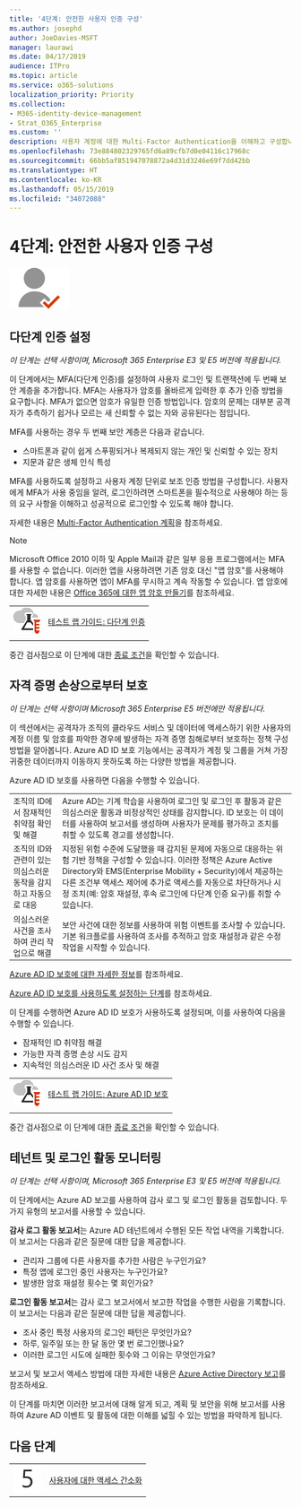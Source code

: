 ```yaml
---
title: '4단계: 안전한 사용자 인증 구성'
ms.author: josephd
author: JoeDavies-MSFT
manager: laurawi
ms.date: 04/17/2019
audience: ITPro
ms.topic: article
ms.service: o365-solutions
localization_priority: Priority
ms.collection:
- M365-identity-device-management
- Strat_O365_Enterprise
ms.custom: ''
description: 사용자 계정에 대한 Multi-Factor Authentication을 이해하고 구성합니다.
ms.openlocfilehash: 73e884802329765fd6a89cfb7d0e04116c17968c
ms.sourcegitcommit: 66bb5af851947078872a4d31d3246e69f7dd42bb
ms.translationtype: HT
ms.contentlocale: ko-KR
ms.lasthandoff: 05/15/2019
ms.locfileid: "34072088"
---
```

# <a name="step-4-configure-secure-user-authentication"></a>4단계: 안전한 사용자 인증 구성

![](./media/deploy-foundation-infrastructure/identity_icon-small.png)

<a name="identity-mfa"></a>
## <a name="set-up-multi-factor-authentication"></a>다단계 인증 설정

*이 단계는 선택 사항이며, Microsoft 365 Enterprise E3 및 E5 버전에 적용됩니다.*

이 단계에서는 MFA(다단계 인증)를 설정하여 사용자 로그인 및 트랜잭션에 두 번째 보안 계층을 추가합니다. MFA는 사용자가 암호를 올바르게 입력한 후 추가 인증 방법을 요구합니다. MFA가 없으면 암호가 유일한 인증 방법입니다. 암호의 문제는 대부분 공격자가 추측하기 쉽거나 모르는 새 신뢰할 수 없는 자와 공유된다는 점입니다.

MFA를 사용하는 경우 두 번째 보안 계층은 다음과 같습니다.

- 스마트폰과 같이 쉽게 스푸핑되거나 복제되지 않는 개인 및 신뢰할 수 있는 장치
- 지문과 같은 생체 인식 특성

MFA를 사용하도록 설정하고 사용자 계정 단위로 보조 인증 방법을 구성합니다. 사용자에게 MFA가 사용 중임을 알려, 로그인하려면 스마트폰을 필수적으로 사용해야 하는 등의 요구 사항을 이해하고 성공적으로 로그인할 수 있도록 해야 합니다.

자세한 내용은 [Multi-Factor Authentication 계획](https://docs.microsoft.com/azure/active-directory/authentication/howto-mfa-getstarted)을 참조하세요.

>[!Note]
>Microsoft Office 2010 이하 및 Apple Mail과 같은 일부 응용 프로그램에서는 MFA를 사용할 수 없습니다. 이러한 앱을 사용하려면 기존 암호 대신 "앱 암호"를 사용해야 합니다. 앱 암호를 사용하면 앱이 MFA를 무시하고 계속 작동할 수 있습니다. 앱 암호에 대한 자세한 내용은 [Office 365에 대한 앱 암호 만들기](https://support.office.com/article/Create-an-app-password-for-Office-365-3e7c860f-bda4-4441-a618-b53953ee1183)를 참조하세요.
>

|||
|:-------|:-----|
|![Microsoft 클라우드의 테스트 랩 가이드](media/m365-enterprise-test-lab-guides/cloud-tlg-icon-small.png)| [테스트 랩 가이드: 다단계 인증](multi-factor-authentication-microsoft-365-test-environment.md) |
|||

중간 검사점으로 이 단계에 대한 [종료 조건](identity-exit-criteria.md#crit-identity-mfa)을 확인할 수 있습니다.



<a name="identity-ident-prot"></a>
## <a name="protect-against-credential-compromise"></a>자격 증명 손상으로부터 보호

*이 단계는 선택 사항이며 Microsoft 365 Enterprise E5 버전에만 적용됩니다.*

이 섹션에서는 공격자가 조직의 클라우드 서비스 및 데이터에 액세스하기 위한 사용자의 계정 이름 및 암호를 파악한 경우에 발생하는 자격 증명 침해로부터 보호하는 정책 구성 방법을 알아봅니다. Azure AD ID 보호 기능에서는 공격자가 계정 및 그룹을 거쳐 가장 귀중한 데이터까지 이동하지 못하도록 하는 다양한 방법을 제공합니다.

Azure AD ID 보호를 사용하면 다음을 수행할 수 있습니다.

|||
|:---------|:---------|
|조직의 ID에서 잠재적인 취약점 확인 및 해결|Azure AD는 기계 학습을 사용하여 로그인 및 로그인 후 활동과 같은 의심스러운 활동과 비정상적인 상태를 감지합니다. ID 보호는 이 데이터를 사용하여 보고서를 생성하며 사용자가 문제를 평가하고 조치를 취할 수 있도록 경고를 생성합니다.|
|조직의 ID와 관련이 있는 의심스러운 동작을 감지하고 자동으로 대응|지정된 위험 수준에 도달했을 때 감지된 문제에 자동으로 대응하는 위험 기반 정책을 구성할 수 있습니다. 이러한 정책은 Azure Active Directory와 EMS(Enterprise Mobility + Security)에서 제공하는 다른 조건부 액세스 제어에 추가로 액세스를 자동으로 차단하거나 시정 조치(예: 암호 재설정, 후속 로그인에 다단계 인증 요구)를 취할 수 있습니다.|
|의심스러운 사건을 조사하여 관리 작업으로 해결|보안 사건에 대한 정보를 사용하여 위험 이벤트를 조사할 수 있습니다. 기본 워크플로를 사용하여 조사를 추적하고 암호 재설정과 같은 수정 작업을 시작할 수 있습니다.|

[Azure AD ID 보호에 대한 자세한 정보](https://docs.microsoft.com/azure/active-directory/active-directory-identityprotection)를 참조하세요.

[Azure AD ID 보호를 사용하도록 설정하는 단계](https://docs.microsoft.com/azure/active-directory/active-directory-identityprotection-enable)를 참조하세요.

이 단계를 수행하면 Azure AD ID 보호가 사용하도록 설정되며, 이를 사용하여 다음을 수행할 수 있습니다.

- 잠재적인 ID 취약점 해결
- 가능한 자격 증명 손상 시도 감지
- 지속적인 의심스러운 ID 사건 조사 및 해결

|||
|:-------|:-----|
|![Microsoft 클라우드의 테스트 랩 가이드](media/m365-enterprise-test-lab-guides/cloud-tlg-icon-small.png)| [테스트 랩 가이드: Azure AD ID 보호](azure-ad-identity-protection-microsoft-365-test-environment.md) |
|||

중간 검사점으로 이 단계에 대한 [종료 조건](identity-exit-criteria.md#crit-identity-ident-prot)을 확인할 수 있습니다.

## <a name="monitor-tenant-and-sign-in-activity"></a>테넌트 및 로그인 활동 모니터링

*이 단계는 선택 사항이며, Microsoft 365 Enterprise E3 및 E5 버전에 적용됩니다.*

이 단계에서는 Azure AD 보고를 사용하여 감사 로그 및 로그인 활동을 검토합니다. 두 가지 유형의 보고서를 사용할 수 있습니다.

**감사 로그 활동 보고서**는 Azure AD 테넌트에서 수행된 모든 작업 내역을 기록합니다. 이 보고서는 다음과 같은 질문에 대한 답을 제공합니다.

- 관리자 그룹에 다른 사용자를 추가한 사람은 누구인가요?
- 특정 앱에 로그인 중인 사용자는 누구인가요?
- 발생한 암호 재설정 횟수는 몇 회인가요?

**로그인 활동 보고서**는 감사 로그 보고서에서 보고한 작업을 수행한 사람을 기록합니다. 이 보고서는 다음과 같은 질문에 대한 답을 제공합니다.

- 조사 중인 특정 사용자의 로그인 패턴은 무엇인가요?
- 하루, 일주일 또는 한 달 동안 몇 번 로그인했나요?
- 이러한 로그인 시도에 실패한 횟수와 그 이유는 무엇인가요?

보고서 및 보고서 액세스 방법에 대한 자세한 내용은 [Azure Active Directory 보고](https://docs.microsoft.com/azure/active-directory/active-directory-reporting-azure-portal)를 참조하세요.

이 단계를 마치면 이러한 보고서에 대해 알게 되고, 계획 및 보안을 위해 보고서를 사용하여 Azure AD 이벤트 및 활동에 대한 이해를 넓힐 수 있는 방법을 파악하게 됩니다.



## <a name="next-step"></a>다음 단계

|||
|:-------|:-----|
|![](./media/stepnumbers/Step5.png)| [사용자에 대한 액세스 간소화](identity-password-reset.md) |

